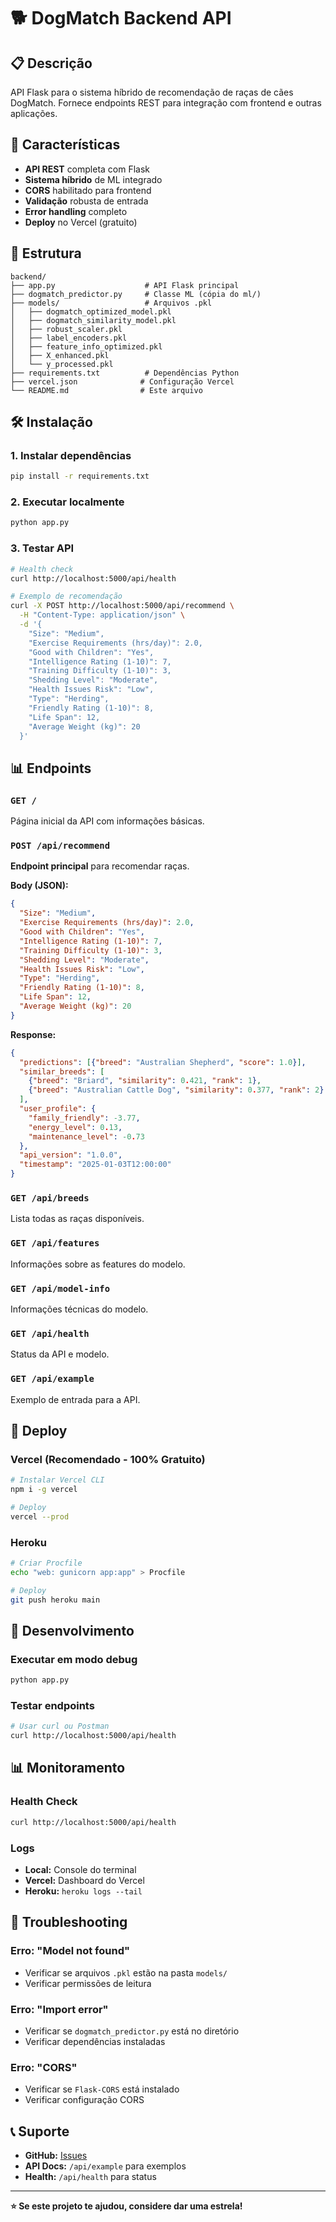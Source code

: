 # 🐕 DogMatch Backend API

## 📋 Descrição

API Flask para o sistema híbrido de recomendação de raças de cães DogMatch. Fornece endpoints REST para integração com frontend e outras aplicações.

## 🚀 Características

- **API REST** completa com Flask
- **Sistema híbrido** de ML integrado
- **CORS** habilitado para frontend
- **Validação** robusta de entrada
- **Error handling** completo
- **Deploy** no Vercel (gratuito)

## 📁 Estrutura

```
backend/
├── app.py                    # API Flask principal
├── dogmatch_predictor.py     # Classe ML (cópia do ml/)
├── models/                   # Arquivos .pkl
│   ├── dogmatch_optimized_model.pkl
│   ├── dogmatch_similarity_model.pkl
│   ├── robust_scaler.pkl
│   ├── label_encoders.pkl
│   ├── feature_info_optimized.pkl
│   ├── X_enhanced.pkl
│   └── y_processed.pkl
├── requirements.txt          # Dependências Python
├── vercel.json              # Configuração Vercel
└── README.md                # Este arquivo
```

## 🛠️ Instalação

### 1. Instalar dependências
```bash
pip install -r requirements.txt
```

### 2. Executar localmente
```bash
python app.py
```

### 3. Testar API
```bash
# Health check
curl http://localhost:5000/api/health

# Exemplo de recomendação
curl -X POST http://localhost:5000/api/recommend \
  -H "Content-Type: application/json" \
  -d '{
    "Size": "Medium",
    "Exercise Requirements (hrs/day)": 2.0,
    "Good with Children": "Yes",
    "Intelligence Rating (1-10)": 7,
    "Training Difficulty (1-10)": 3,
    "Shedding Level": "Moderate",
    "Health Issues Risk": "Low",
    "Type": "Herding",
    "Friendly Rating (1-10)": 8,
    "Life Span": 12,
    "Average Weight (kg)": 20
  }'
```

## 📊 Endpoints

### `GET /`
Página inicial da API com informações básicas.

### `POST /api/recommend`
**Endpoint principal** para recomendar raças.

**Body (JSON):**
```json
{
  "Size": "Medium",
  "Exercise Requirements (hrs/day)": 2.0,
  "Good with Children": "Yes",
  "Intelligence Rating (1-10)": 7,
  "Training Difficulty (1-10)": 3,
  "Shedding Level": "Moderate",
  "Health Issues Risk": "Low",
  "Type": "Herding",
  "Friendly Rating (1-10)": 8,
  "Life Span": 12,
  "Average Weight (kg)": 20
}
```

**Response:**
```json
{
  "predictions": [{"breed": "Australian Shepherd", "score": 1.0}],
  "similar_breeds": [
    {"breed": "Briard", "similarity": 0.421, "rank": 1},
    {"breed": "Australian Cattle Dog", "similarity": 0.377, "rank": 2}
  ],
  "user_profile": {
    "family_friendly": -3.77,
    "energy_level": 0.13,
    "maintenance_level": -0.73
  },
  "api_version": "1.0.0",
  "timestamp": "2025-01-03T12:00:00"
}
```

### `GET /api/breeds`
Lista todas as raças disponíveis.

### `GET /api/features`
Informações sobre as features do modelo.

### `GET /api/model-info`
Informações técnicas do modelo.

### `GET /api/health`
Status da API e modelo.

### `GET /api/example`
Exemplo de entrada para a API.

## 🚀 Deploy

### Vercel (Recomendado - 100% Gratuito)
```bash
# Instalar Vercel CLI
npm i -g vercel

# Deploy
vercel --prod
```

### Heroku
```bash
# Criar Procfile
echo "web: gunicorn app:app" > Procfile

# Deploy
git push heroku main
```

## 🔧 Desenvolvimento

### Executar em modo debug
```bash
python app.py
```

### Testar endpoints
```bash
# Usar curl ou Postman
curl http://localhost:5000/api/health
```

## 📊 Monitoramento

### Health Check
```bash
curl http://localhost:5000/api/health
```

### Logs
- **Local:** Console do terminal
- **Vercel:** Dashboard do Vercel
- **Heroku:** `heroku logs --tail`

## 🐛 Troubleshooting

### Erro: "Model not found"
- Verificar se arquivos `.pkl` estão na pasta `models/`
- Verificar permissões de leitura

### Erro: "Import error"
- Verificar se `dogmatch_predictor.py` está no diretório
- Verificar dependências instaladas

### Erro: "CORS"
- Verificar se `Flask-CORS` está instalado
- Verificar configuração CORS

## 📞 Suporte

- **GitHub:** [Issues](https://github.com/thiagovonsohsten/dogmatch-project/issues)
- **API Docs:** `/api/example` para exemplos
- **Health:** `/api/health` para status

---

**⭐ Se este projeto te ajudou, considere dar uma estrela!**
